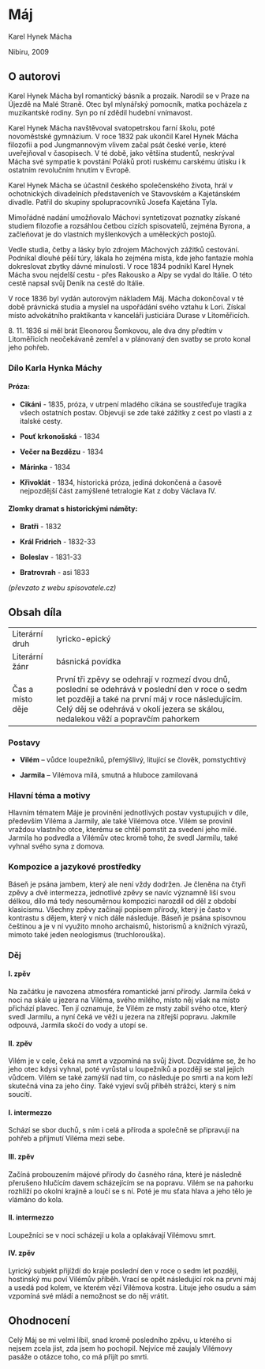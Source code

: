# Máj

Karel Hynek Mácha

Nibiru, 2009

## O autorovi

Karel Hynek Mácha byl romantický básník a prozaik. Narodil se v Praze na Újezdě na Malé Straně. Otec byl mlynářský pomocník, matka pocházela z muzikantské rodiny. Syn po ní zdědil hudební vnímavost.

Karel Hynek Mácha navštěvoval svatopetrskou farní školu, poté novoměstské gymnázium. V roce 1832 pak ukončil Karel Hynek Mácha filozofii a pod Jungmannovým vlivem začal psát české verše, které uveřejňoval v časopisech. V té době, jako většina studentů, neskrýval Mácha své sympatie k povstání Poláků proti ruskému carskému útisku i k ostatním revolučním hnutím v Evropě.

Karel Hynek Mácha se účastnil českého společenského života, hrál v ochotnických divadelních představeních ve Stavovském a Kajetánském divadle. Patřil do skupiny spolupracovníků Josefa Kajetána Tyla.

Mimořádné nadání umožňovalo Máchovi syntetizovat poznatky získané studiem filozofie a rozsáhlou četbou cizích spisovatelů, zejména Byrona, a začleňovat je do vlastních myšlenkových a uměleckých postojů.

Vedle studia, četby a lásky bylo zdrojem Máchových zážitků cestování. Podnikal dlouhé pěší túry, lákala ho zejména místa, kde jeho fantazie mohla dokreslovat zbytky dávné minulosti. V roce 1834 podnikl Karel Hynek Mácha svou nejdelší cestu - přes Rakousko a Alpy se vydal do Itálie. O této cestě napsal svůj Deník na cestě do Itálie.

V roce 1836 byl vydán autorovým nákladem Máj. Mácha dokončoval v té době právnická studia a myslel na uspořádání svého vztahu k Lori. Získal místo advokátního praktikanta v kanceláři justiciára Durase v Litoměřicích.

<chci to vedle zobrazit normalne>8. 11. 1836 si měl brát Eleonorou Šomkovou, ale dva dny předtím v Litoměřicích neočekávaně zemřel a v plánovaný den svatby se proto konal jeho pohřeb.

### Dílo Karla Hynka Máchy

#### Próza:

- **Cikáni** - 1835, próza, v utrpení mladého cikána se soustřeďuje tragika všech ostatních postav. Objevuji se zde také zážitky z cest po vlasti a z italské cesty.

- **Pouť krkonošská** - 1834

- **Večer na Bezdězu** - 1834

- **Márinka** - 1834

- **Křivoklát** - 1834, historická próza, jediná dokončená a časově nejpozdější část zamýšlené tetralogie Kat z doby Václava IV.

#### Zlomky dramat s historickými náměty:

- **Bratři** - 1832

- **Král Fridrich** - 1832-33

- **Boleslav** - 1831-33

- **Bratrovrah** - asi 1833

*(převzato z webu spisovatele.cz)*

## Obsah díla
|||
|-------------------|------|
|Literární druh|lyricko-epický|
|Literární žánr|básnická povídka|
|Čas a místo děje|První tři zpěvy se odehrají v rozmezí dvou dnů, poslední se odehrává v poslední den v roce o sedm let později a také na první máj v roce následujícím. Celý děj se odehrává v okolí jezera se skálou, nedalekou věží a popravčím pahorkem|

### Postavy

- **Vilém** – vůdce loupežníků, přemýšlivý, litující se člověk, pomstychtivý

- **Jarmila** – Vilémova milá, smutná a hluboce zamilovaná

### Hlavní téma a motivy
Hlavním tématem Máje je provinění jednotlivých postav vystupujích v díle, především Viléma a Jarmily, ale také Vilémova otce. Vilém se provinil vraždou vlastního otce, kterému se chtěl pomstít
za svedení jeho milé. Jarmila ho podvedla a Vilémův otec kromě toho, že svedl Jarmilu, také vyhnal svého syna z domova.

### Kompozice a jazykové prostředky
Báseň je psána jambem, který ale není vždy dodržen. Je členěna na čtyři zpěvy a dvě intermezza, jednotlivé zpěvy se navíc významně liší svou délkou, dílo má tedy nesouměrnou kompozici narozdíl od děl z období klasicismu. Všechny zpěvy začínají popisem přírody, který je často v kontrastu s dějem, který v nich dále následuje. Báseň je psána spisovnou češtinou a je v ní využito mnoho archaismů, historismů a knižních výrazů, mimoto také jeden neologismus (truchlorouška).

### Děj

#### I. zpěv

Na začátku je navozena atmosféra romantické jarní přírody. Jarmila čeká v noci na skále u jezera na Viléma, svého milého, místo něj však na místo přichází plavec. Ten jí oznamuje, že Vilém ze msty zabil svého otce, který svedl Jarmilu, a nyní čeká ve věži u jezera na zítřejší popravu. Jakmile odpouvá,
Jarmila skočí do vody a utopí se.

#### II. zpěv

Vilém je v cele, čeká na smrt a vzpomíná na svůj život. Dozvídáme se, že ho jeho otec kdysi vyhnal, poté vyrůstal u loupežníků a později se stal jejich vůdcem. Vilém se také zamýšlí nad tím, co následuje po smrti a na kom leží skutečná vina za jeho činy. Také vyjeví svůj příběh strážci, který s ním soucítí.

#### I. intermezzo

Schází se sbor duchů, s ním i celá a příroda a společně se připravují na pohřeb a přijmutí Viléma mezi sebe.

#### III. zpěv

Začíná probouzením májové přírody do časného rána, které je následně přerušeno hlučícím davem scházejícím se na popravu. Vilém se na pahorku rozhlíží po okolní krajině a loučí se s ní. Poté je mu sťata hlava a jeho tělo je vlámáno do kola.

#### II. intermezzo

Loupežníci se v noci scházejí u kola a oplakávají Vilémovu smrt.

#### IV. zpěv

Lyrický subjekt přijíždí do kraje poslední den v roce o sedm let později, hostinský mu poví Vilémův příběh. Vrací se opět následující rok na první máj a usedá pod kolem, ve kterém vězí Vilémova kostra. Lituje jeho osudu a sám vzpomíná své mládí a nemožnost se do něj vrátit.

## Ohodnocení

Celý Máj se mi velmi líbil, snad kromě posledního zpěvu, u kterého si nejsem zcela jist, zda jsem ho pochopil. Nejvíce mě zaujaly Vilémovy pasáže o otázce toho, co má přijít po smrti.
